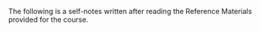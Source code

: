 The following is a self-notes written after reading the Reference Materials provided for the course.
